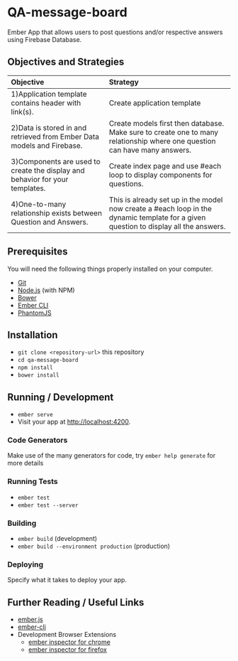 # QA-message-board

Ember App that allows users to post questions and/or respective answers using Firebase Database.

## Objectives and Strategies

|Objective |Strategy |
|:---------|:--------|
|1)Application template contains header with link(s).|Create application template |
|2)Data is stored in and retrieved from Ember Data models and Firebase.|Create models first then database. Make sure to create one to many relationship where one question can have many answers.|
|3)Components are used to create the display and behavior for your templates.|Create index page and use #each loop to display components for questions.|
|4)One-to-many relationship exists between Question and Answers.|This is already set up in the model now create a #each loop in the dynamic template for a given question to display all the answers.|

## Prerequisites

You will need the following things properly installed on your computer.

* [Git](https://git-scm.com/)
* [Node.js](https://nodejs.org/) (with NPM)
* [Bower](https://bower.io/)
* [Ember CLI](https://ember-cli.com/)
* [PhantomJS](http://phantomjs.org/)

## Installation

* `git clone <repository-url>` this repository
* `cd qa-message-board`
* `npm install`
* `bower install`

## Running / Development

* `ember serve`
* Visit your app at [http://localhost:4200](http://localhost:4200).

### Code Generators

Make use of the many generators for code, try `ember help generate` for more details

### Running Tests

* `ember test`
* `ember test --server`

### Building

* `ember build` (development)
* `ember build --environment production` (production)

### Deploying

Specify what it takes to deploy your app.

## Further Reading / Useful Links

* [ember.js](http://emberjs.com/)
* [ember-cli](https://ember-cli.com/)
* Development Browser Extensions
  * [ember inspector for chrome](https://chrome.google.com/webstore/detail/ember-inspector/bmdblncegkenkacieihfhpjfppoconhi)
  * [ember inspector for firefox](https://addons.mozilla.org/en-US/firefox/addon/ember-inspector/)
